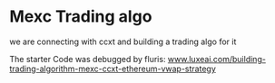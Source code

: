 # Mexc Trading algo 

we are connecting with ccxt and building a trading algo for it

The starter Code was debugged by fluris: www.luxeai.com/building-trading-algorithm-mexc-ccxt-ethereum-vwap-strategy